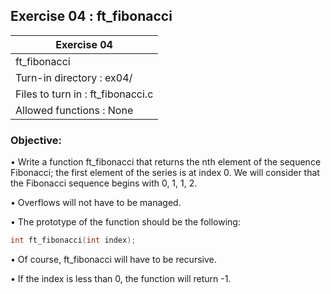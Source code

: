 ## Exercise 04 : ft_fibonacci

|               Exercise 04             |
|---------------------------------------|
|             ft_fibonacci                     |
| Turn-in directory : ex04/             |
| Files to turn in : ft_fibonacci.c            |
| Allowed functions : None              |

 ### Objective: 

• Write a function ft_fibonacci that returns the nth element of the sequence
Fibonacci; the first element of the series is at index 0. We will consider that
the Fibonacci sequence begins with 0, 1, 1, 2.

• Overflows will not have to be managed.

• The prototype of the function should be the following:
```C
int ft_fibonacci(int index);
```
• Of course, ft_fibonacci will have to be recursive.

• If the index is less than 0, the function will return -1.
